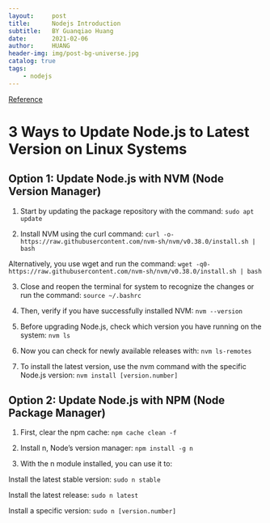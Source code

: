 ```yaml
---
layout:     post
title:      Nodejs Introduction
subtitle:   BY Guanqiao Huang
date:       2021-02-06
author:     HUANG
header-img: img/post-bg-universe.jpg
catalog: true
tags:
    - nodejs
---
```

[Reference](https://phoenixnap.com/kb/update-node-js-version)

# 3 Ways to Update Node.js to Latest Version on Linux Systems
## Option 1: Update Node.js with NVM (Node Version Manager)
1. Start by updating the package repository with the command:
`sudo apt update`

2. Install NVM using the curl command:
`curl -o- https://raw.githubusercontent.com/nvm-sh/nvm/v0.38.0/install.sh | bash`

Alternatively, you use wget and run the command:
`wget -q0- https://raw.githubusercontent.com/nvm-sh/nvm/v0.38.0/install.sh | bash`

3. Close and reopen the terminal for system to recognize the changes or run the command:
`source ~/.bashrc`

5. Then, verify if you have successfully installed NVM:
`nvm --version`

6. Before upgrading Node.js, check which version you have running on the system:
`nvm ls`

7. Now you can check for newly available releases with:
`nvm ls-remotes`

8. To install the latest version, use the nvm command with the specific Node.js version:
`nvm install [version.number]`

## Option 2: Update Node.js with NPM (Node Package Manager)
1. First, clear the npm cache:
`npm cache clean -f`

2. Install n, Node’s version manager:
`npm install -g n`

3. With the n module installed, you can use it to:

Install the latest stable version:
`sudo n stable`

Install the latest release:
`sudo n latest`

Install a specific version:
`sudo n [version.number]`